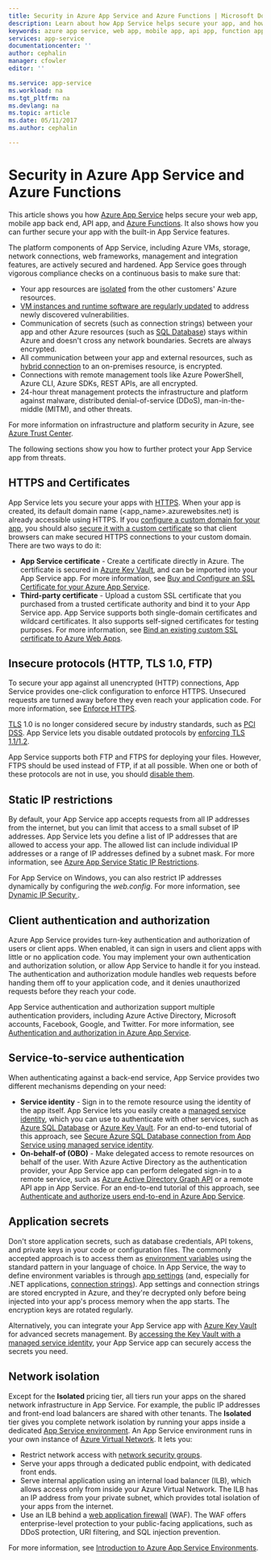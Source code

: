```yaml
---
title: Security in Azure App Service and Azure Functions | Microsoft Docs
description: Learn about how App Service helps secure your app, and how you can further lock down your app from threats. 
keywords: azure app service, web app, mobile app, api app, function app, security, secure, secured, compliance, compliant, certificate, certificates, https, ftps, tls, trust, encryption, encrypt, encrypted, ip restriction, authentication, authorization, authn, autho, msi, managed service identity, secrets, secret, patching, patch, patches, version, isolation, network isolation, ddos, mitm
services: app-service
documentationcenter: ''
author: cephalin
manager: cfowler
editor: ''

ms.service: app-service
ms.workload: na
ms.tgt_pltfrm: na
ms.devlang: na
ms.topic: article
ms.date: 05/11/2017
ms.author: cephalin

---
```

# Security in Azure App Service and Azure Functions

This article shows you how [Azure App Service](app-service-web-overview.md) helps secure your web app, mobile app back end, API app, and [Azure Functions](/azure/azure-functions/). It also shows how you can further secure your app with the built-in App Service features.

The platform components of App Service, including Azure VMs, storage, network connections, web frameworks, management and integration features, are actively secured and hardened. App Service goes through vigorous compliance checks on a continuous basis to make sure that:

- Your app resources are [isolated](https://github.com/projectkudu/kudu/wiki/Azure-Web-App-sandbox) from the other customers' Azure resources.
- [VM instances and runtime software are regularly updated](app-service-patch-os-runtime.md) to address newly discovered vulnerabilities. 
- Communication of secrets (such as connection strings) between your app and other Azure resources (such as [SQL Database](/services/sql-database/)) stays within Azure and doesn't cross any network boundaries. Secrets are always encrypted.
- All communication between your app and external resources, such as [hybrid connection](app-service-hybrid-connections.md) to an on-premises resource, is encrypted. 
- Connections with remote management tools like Azure PowerShell, Azure CLI, Azure SDKs, REST APIs, are all encrypted.
- 24-hour threat management protects the infrastructure and platform against malware, distributed denial-of-service (DDoS), man-in-the-middle (MITM), and other threats.

For more information on infrastructure and platform security in Azure, see [Azure Trust Center](https://azure.microsoft.com/overview/trusted-cloud/).

The following sections show you how to further protect your App Service app from threats.

## HTTPS and Certificates

App Service lets you secure your apps with [HTTPS](https://wikipedia.org/wiki/HTTPS). When your app is created, its default domain name (\<app_name>.azurewebsites.net) is already accessible using HTTPS. If you [configure a custom domain for your app](app-service-web-tutorial-custom-domain.md), you should also [secure it with a custom certificate](app-service-web-tutorial-custom-ssl.md) so that client browsers can make secured HTTPS connections to your custom domain. There are two ways to do it:

- **App Service certificate** - Create a certificate directly in Azure. The certificate is secured in [Azure Key Vault](/azure/key-vault/), and can be imported into your App Service app. For more information, see [Buy and Configure an SSL Certificate for your Azure App Service](web-sites-purchase-ssl-web-site.md).
- **Third-party certificate** - Upload a custom SSL certificate that you purchased from a trusted certificate authority and bind it to your App Service app. App Service supports both single-domain certificates and wildcard certificates. It also supports self-signed certificates for testing purposes. For more information, see [Bind an existing custom SSL certificate to Azure Web Apps](app-service-web-tutorial-custom-ssl.md).

## Insecure protocols (HTTP, TLS 1.0, FTP)

To secure your app against all unencrypted (HTTP) connections, App Service provides one-click configuration to enforce HTTPS. Unsecured requests are turned away before they even reach your application code. For more information, see [Enforce HTTPS](app-service-web-tutorial-custom-ssl.md#enforce-https).

[TLS](https://wikipedia.org/wiki/Transport_Layer_Security) 1.0 is no longer considered secure by industry standards, such as [PCI DSS](https://wikipedia.org/wiki/Payment_Card_Industry_Data_Security_Standard). App Service lets you disable outdated protocols by [enforcing TLS 1.1/1.2](app-service-web-tutorial-custom-ssl.md#enforce-tls-1112).

App Service supports both FTP and FTPS for deploying your files. However, FTPS should be used instead of FTP, if at all possible. When one or both of these protocols are not in use, you should [disable them](app-service-deploy-ftp.md#enforce-ftps).

## Static IP restrictions

By default, your App Service app accepts requests from all IP addresses from the internet, but you can limit that access to a small subset of IP addresses. App Service lets you define a list of IP addresses that are allowed to access your app. The allowed list can include individual IP addresses or a range of IP addresses defined by a subnet mask. For more information, see [Azure App Service Static IP Restrictions](app-service-ip-restrictions.md).

For App Service on Windows, you can also restrict IP addresses dynamically by configuring the _web.config_. For more information, see [Dynamic IP Security <dynamicIpSecurity>](https://docs.microsoft.com/iis/configuration/system.webServer/security/dynamicIpSecurity/).

## Client authentication and authorization

Azure App Service provides turn-key authentication and authorization of users or client apps. When enabled, it can sign in users and client apps with little or no application code. You may implement your own authentication and authorization solution, or allow App Service to handle it for you instead. The authentication and authorization module handles web requests before handing them off to your application code, and it denies unauthorized requests before they reach your code.

App Service authentication and authorization support multiple authentication providers, including Azure Active Directory, Microsoft accounts, Facebook, Google, and Twitter. For more information, see [Authentication and authorization in Azure App Service](app-service-authentication-overview.md).

## Service-to-service authentication

When authenticating against a back-end service, App Service provides two different mechanisms depending on your need:

- **Service identity** - Sign in to the remote resource using the identity of the app itself. App Service lets you easily create a [managed service identity](app-service-managed-service-identity.md), which you can use to authenticate with other services, such as [Azure SQL Database](/azure/sql-database/) or [Azure Key Vault](/azure/key-vault/). For an end-to-end tutorial of this approach, see [Secure Azure SQL Database connection from App Service using managed service identity](app-service-web-tutorial-connect-msi.md).
- **On-behalf-of (OBO)** - Make delegated access to remote resources on behalf of the user. With Azure Active Directory as the authentication provider, your App Service app can perform delegated sign-in to a remote service, such as [Azure Active Directory Graph API](../active-directory/develop/active-directory-graph-api.md) or a remote API app in App Service. For an end-to-end tutorial of this approach, see [Authenticate and authorize users end-to-end in Azure App Service](app-service-web-tutorial-auth-aad.md).

## Application secrets

Don't store application secrets, such as database credentials, API tokens, and private keys in your code or configuration files. The commonly accepted approach is to access them as [environment variables](https://wikipedia.org/wiki/Environment_variable) using the standard pattern in your language of choice. In App Service, the way to define environment variables is through [app settings](web-sites-configure.md#app-settings) (and, especially for .NET applications, [connection strings](web-sites-configure.md#connection-strings)). App settings and connection strings are stored encrypted in Azure, and they're decrypted only before being injected into your app's process memory when the app starts. The encryption keys are rotated regularly.

Alternatively, you can integrate your App Service app with [Azure Key Vault](/azure/key-vault/) for advanced secrets management. By [accessing the Key Vault with a managed service identity](../key-vault/tutorial-web-application-keyvault.md), your App Service app can securely access the secrets you need.

## Network isolation

Except for the **Isolated** pricing tier, all tiers run your apps on the shared network infrastructure in App Service. For example, the public IP addresses and front-end load balancers are shared with other tenants. The **Isolated** tier gives you complete network isolation by running your apps inside a dedicated [App Service environment](environment/intro.md). An App Service environment runs in your own instance of [Azure Virtual Network](/azure/virtual-network/). It lets you: 

- Restrict network access with [network security groups](../virtual-network/virtual-networks-nsg.md). 
- Serve your apps through a dedicated public endpoint, with dedicated front ends.
- Serve internal application using an internal load balancer (ILB), which allows access only from inside your Azure Virtual Network. The ILB has an IP address from your private subnet, which provides total isolation of your apps from the internet.
- Use an ILB behind a [web application firewall](../application-gateway/application-gateway-web-application-firewall-overview.md) (WAF). The WAF offers enterprise-level protection to your public-facing applications, such as DDoS protection, URI filtering, and SQL injection prevention.

For more information, see [Introduction to Azure App Service Environments](environment/intro.md).
